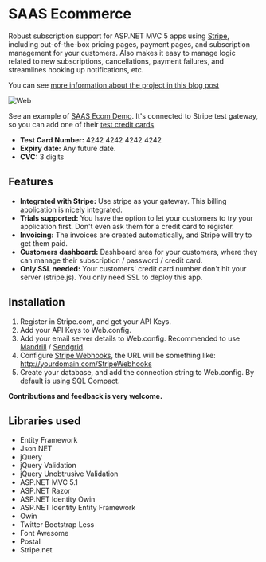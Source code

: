 SAAS Ecommerce
==============

Robust subscription support for ASP.NET MVC 5 apps using [Stripe](https://stripe.com), including out-of-the-box pricing pages, payment pages, and  subscription management for your customers. Also makes it easy to manage logic related to new subscriptions, cancellations, payment failures, and streamlines hooking up notifications, etc.

You can see [more information about the project in this blog post](http://www.pedroalonso.net/blog/2014/04/28/saas-ecom-open-source-for-net-mvc-5-stripe/)

![Web](http://www.pedroalonso.net/images/posts/2014/04/01-SAAS-Ecom.png)

See an example of [SAAS Ecom Demo](http://saas-ecom.azurewebsites.net/). It's connected to Stripe test gateway, so you can add one of their [test credit cards](https://stripe.com/docs/testing).

* **Test Card Number:** 4242 4242 4242 4242 
* **Expiry date:** Any future date.
* **CVC:** 3 digits

## Features

*  **Integrated with Stripe:** Use stripe as your gateway. This billing application is nicely integrated.
*  **Trials supported:** You have the option to let your customers to try your application first. Don't even ask them for a credit card to register.
*  **Invoicing:** The invoices are created automatically, and Stripe will try to get them paid.
*  **Customers dashboard:** Dashboard area for your customers, where they can manage their subscription / password / credit card.
*  **Only SSL needed:** Your customers' credit card number don't hit your server (stripe.js). You only need SSL to deploy this app.

## Installation

1. Register in Stripe.com, and get your API Keys.
2. Add your API Keys to Web.config.
3. Add your email server details to Web.config. Recommended to use [Mandrill](http://www.mandrill.com) / [Sendgrid](http://www.sendgrid.com).
4. Configure [Stripe Webhooks](https://manage.stripe.com/account/webhooks), the URL will be something like: http://yourdomain.com/StripeWebhooks
5. Create your database, and add the connection string to Web.config. By default is using SQL Compact.

**Contributions and feedback is very welcome.**

## Libraries used

* Entity Framework
* Json.NET
* jQuery
* jQuery Validation
* jQuery Unobtrusive Validation
* ASP.NET MVC 5.1
* ASP.NET Razor
* ASP.NET Identity Owin
* ASP.NET Identity Entity Framework
* Owin
* Twitter Bootstrap Less
* Font Awesome
* Postal
* Stripe.net

